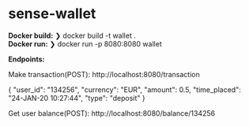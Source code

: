 # sense-wallet

**Docker build:**
   ❯ docker build -t wallet .  
**Docker run:**
   ❯ docker run -p 8080:8080 wallet 
   
**Endpoints:**

  Make transaction(POST):
  http://localhost:8080/transaction
  
  {
	"user_id": "134256",
	"currency": "EUR",
	"amount": 0.5,
	"time_placed": "24-JAN-20 10:27:44",
	"type": "deposit"
}

  Get user balance(POST):
  http://localhost:8080/balance/134256
